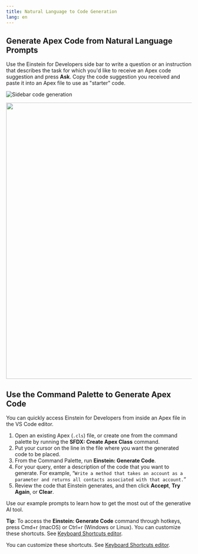```yaml
---
title: Natural Language to Code Generation
lang: en
---
```


## Generate Apex Code from Natural Language Prompts

Use the Einstein for Developers side bar to write a question or an instruction that describes the task for which you'd like to receive an Apex code suggestion and press **Ask**. Copy the code suggestion you received and paste it into an Apex file to use as "starter" code.

![Sidebar code generation](./images/einstein-sidebar.png)

<div align=center>
<img src="./images/einstein-sidebar.png" width="750">
</div>

## Use the Command Palette to Generate Apex Code

You can quickly access Einstein for Developers from inside an Apex file in the VS Code editor.

1. Open an existing Apex (`.cls`) file, or create one from the command palette by running the **SFDX: Create Apex Class** command.
2. Put your cursor on the line in the file where you want the generated code to be placed.
3. From the Command Palette, run **Einstein: Generate Code**.
4. For your query, enter a description of the code that you want to generate. For example, “`Write a method that takes an account as a parameter and returns all contacts associated with that account.`”
5. Review the code that Einstein generates, and then click **Accept**, **Try Again**, or **Clear**.

Use our example prompts to learn how to get the most out of the generative AI tool.

**Tip**: To access the **Einstein: Generate Code** command through hotkeys, press Cmd+r (macOS) or Ctrl+r (Windows or Linux). You can customize these shortcuts. See [Keyboard Shortcuts editor](https://code.visualstudio.com/docs/getstarted/keybindings#_keyboard-shortcuts-editor).

You can customize these shortcuts. See [Keyboard Shortcuts editor](https://code.visualstudio.com/docs/getstarted/keybindings#_keyboard-shortcuts-editor).
